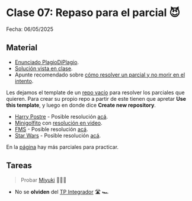 # Clase 07: Repaso para el parcial 😈
Fecha: 06/05/2025

## Material
- [Enunciado PlagioDiPlagio](https://docs.google.com/document/d/196lhwG0v3vxe74W2zeblAE9dDRX9xfA8B5TfDDxoS8w/edit?tab=t.0).
- [Solución vista en clase](https://github.com/pdepman/2025-f-simulacroPlagio).
- Apunte recomendado sobre [cómo resolver un parcial y no morir en el intento](https://docs.google.com/document/d/11X_4N1VfZB78f5Ff6M3VcW40nazlEFQu1d2p3Lyjg5c/edit#heading=h.4s3whc7yvau4).

Les dejamos el template de un [repo vacío](https://github.com/pdepman/2025-f-repoBase) para resolver los parciales que quieren. Para crear su propio repo a partir de este tienen que apretar **Use this template**, y luego en donde dice **Create new repository**.

* [Harry Postre](https://docs.google.com/document/d/1jNjWDojVUCg_PtY3_0XLCbGYkEOP-Jus0_BRzGGI2_o/edit) - Posible resolución [acá](https://github.com/pdepjm/2022-f-parcialhp-asanzo).
* [Minigolfito](https://docs.google.com/document/d/1LeWBI6pg_7uNFN_yzS2DVuVHvD0M6PTlG1yK0lCvQVE/edit) con [resolución en video](https://www.youtube.com/watch?v=NEhCiL7JTo8&ab_channel=ParadigmasdeProgramaci%C3%B3n-Mi%C3%A9rcolesTarde).
* [FMS](https://docs.google.com/document/d/1AtD9mZGiUNEKmZ_aaWSCoNaeowLTMUhFRVHm-GZIF-w/edit) - Posible resolución [acá](https://github.com/pdepjm/2021-f-parcialfms-PalumboN).
* [Star Wars](https://docs.google.com/document/d/1rbOy1rIFmBxMRhTOWvI-u097l9KatHRbqt5KBXvVSfI/edit) - Posible resolución [acá](https://github.com/pdepjm/2023-f-parcial-lspigariol/blob/master/src/Library.hs).

 En la [página](https://www.pdep.com.ar/material/parciales) hay más parciales para practicar.
 ## Tareas

> Probar [Miyuki](https://github.com/flbulgarelli/miyuki/wiki/Instalaci%C3%B3n) 🤬🤬🤬
-  No se **olviden** del [TP Integrador](https://docs.google.com/document/d/1KFpqK-7iY1UHnfymXrihNH7P8B9WymdiyIlS6JYDM7M/edit?tab=t.0#heading=h.bzijjzpynqq4) 🛣 🏎️
